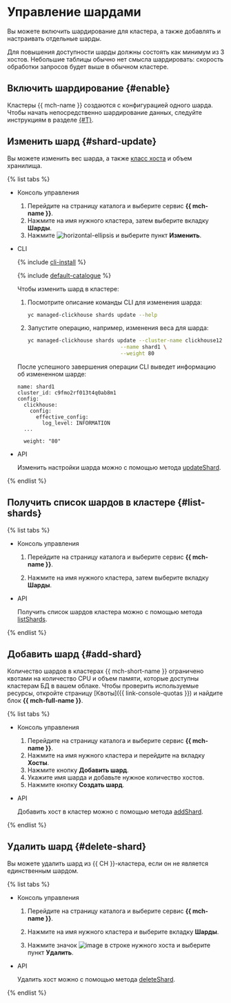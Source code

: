 # Управление шардами

Вы можете включить шардирование для кластера, а также добавлять и настраивать отдельные шарды.

Для повышения доступности шарды должны состоять как минимум из 3 хостов. Небольшие таблицы обычно нет смысла шардировать: скорость обработки запросов будет выше в обычном кластере.

## Включить шардирование {#enable}

Кластеры {{ mch-name }} создаются с конфигурацией одного шарда. Чтобы начать непосредственно шардирование данных, следуйте инструкциям в разделе [{#T}](../tutorials/sharding.md).


## Изменить шард {#shard-update}

Вы можете изменить вес шарда, а также [класс хоста](../concepts/instance-types.md) и объем хранилища.

{% list tabs %}

- Консоль управления

  1. Перейдите на страницу каталога и выберите сервис **{{ mch-name }}**.
  1. Нажмите на имя нужного кластера, затем выберите вкладку **Шарды**.
  1. Нажмите ![horizontal-ellipsis](../../_assets/horizontal-ellipsis.svg) и выберите пункт **Изменить**.

- CLI

  {% include [cli-install](../../_includes/cli-install.md) %}

  {% include [default-catalogue](../../_includes/default-catalogue.md) %}

  Чтобы изменить шард в кластере:

  1. Посмотрите описание команды CLI для изменения шарда:

     ```bash
     yc managed-clickhouse shards update --help
     ```

  1. Запустите операцию, например, изменения веса для шарда:

     ```bash
     yc managed-clickhouse shards update --cluster-name clickhouse12 \
                                   --name shard1 \
                                   --weight 80
     ```

   После успешного завершения операции CLI выведет информацию об измененном шарде:

   ```
   name: shard1
   cluster_id: c9fmo2rf013t4q0ab8m1
   config:
     clickhouse:
       config:
         effective_config:
           log_level: INFORMATION
     ...

     weight: "80"
   ```

- API

  Изменить настройки шарда можно с помощью метода [updateShard](../api-ref/Cluster/updateShard.md).

{% endlist %}


## Получить список шардов в кластере {#list-shards}

{% list tabs %}

- Консоль управления

  1. Перейдите на страницу каталога и выберите сервис **{{ mch-name }}**.

  2. Нажмите на имя нужного кластера, затем выберите вкладку **Шарды**.

- API

  Получить список шардов кластера можно с помощью метода [listShards](../api-ref/Cluster/listShards.md).

{% endlist %}


## Добавить шард {#add-shard}

Количество шардов в кластерах {{ mch-short-name }} ограничено квотами на количество CPU и объем памяти, которые доступны кластерам БД в вашем облаке. Чтобы проверить используемые ресурсы, откройте страницу [Квоты]({{ link-console-quotas }}) и найдите блок **{{ mch-full-name }}**.

{% list tabs %}

- Консоль управления

  1. Перейдите на страницу каталога и выберите сервис **{{ mch-name }}**.
  1. Нажмите на имя нужного кластера и перейдите на вкладку **Хосты**.
  1. Нажмите кнопку **Добавить шард**.
  1. Укажите имя шарда и добавьте нужное количество хостов.
  1. Нажмите кнопку **Создать шард**.

- API

  Добавить хост в кластер можно с помощью метода [addShard](../api-ref/Cluster/addHosts.md).

{% endlist %}


## Удалить шард {#delete-shard}

Вы можете удалить шард из {{ CH }}-кластера, если он не является единственным шардом.

{% list tabs %}

- Консоль управления

  1. Перейдите на страницу каталога и выберите сервис **{{ mch-name }}**.

  2. Нажмите на имя нужного кластера и выберите вкладку **Шарды**.

  3. Нажмите значок ![image](../../_assets/horizontal-ellipsis.svg) в строке нужного хоста и выберите пункт **Удалить**.

- API

  Удалить хост можно с помощью метода [deleteShard](../api-ref/Cluster/deleteShard.md).

{% endlist %}
